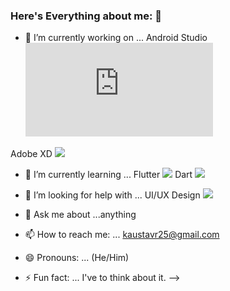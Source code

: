 ### Here's Everything about me: 👋


- 🔭 I’m currently working on ... 
Android Studio ![](https://www.androidpolice.com/wp-content/themes/ap2/ap_resize/ap_resize.php?src=https%3A%2F%2Fwww.androidpolice.com%2Fwp-content%2Fuploads%2F2020%2F10%2F10%2Fandroid-studio-logo-hero_ITvLb9SXwyXu.png&w=728)

Adobe XD ![](https://cms-assets.tutsplus.com/uploads/users/16/courses/1316/preview_image/beginner-to-advanced-with-adobe-xd-auto-animate-400x277.png)
- 🌱 I’m currently learning ...
Flutter ![](https://plugins.jetbrains.com/files/13666/100004/icon/pluginIcon.png)
Dart ![](https://e7.pngegg.com/pngimages/106/833/png-clipart-dart-logo-programming-language-computer-programming-android-text-logo-thumbnail.png)

- 🤔 I’m looking for help with ... 
UI/UX Design ![](https://minervainfotech.com/blog/wp-content/uploads/2019/09/Untitled-6-1920x1280.jpg)
- 💬 Ask me about ...anything
- 📫 How to reach me: ... kaustavr25@gmail.com
- 😄 Pronouns: ... (He/Him)
- ⚡ Fun fact: ... I've to think about it. 
-->

